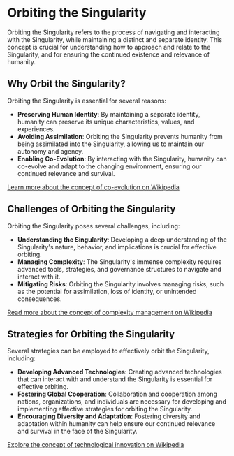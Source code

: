 # Orbiting the Singularity

Orbiting the Singularity refers to the process of navigating and interacting with the Singularity, while maintaining a distinct and separate identity. This concept is crucial for understanding how to approach and relate to the Singularity, and for ensuring the continued existence and relevance of humanity.

## Why Orbit the Singularity?

Orbiting the Singularity is essential for several reasons:

* **Preserving Human Identity**: By maintaining a separate identity, humanity can preserve its unique characteristics, values, and experiences.
* **Avoiding Assimilation**: Orbiting the Singularity prevents humanity from being assimilated into the Singularity, allowing us to maintain our autonomy and agency.
* **Enabling Co-Evolution**: By interacting with the Singularity, humanity can co-evolve and adapt to the changing environment, ensuring our continued relevance and survival.

[Learn more about the concept of co-evolution on Wikipedia](https://en.wikipedia.org/wiki/Co-evolution)

## Challenges of Orbiting the Singularity

Orbiting the Singularity poses several challenges, including:

* **Understanding the Singularity**: Developing a deep understanding of the Singularity's nature, behavior, and implications is crucial for effective orbiting.
* **Managing Complexity**: The Singularity's immense complexity requires advanced tools, strategies, and governance structures to navigate and interact with it.
* **Mitigating Risks**: Orbiting the Singularity involves managing risks, such as the potential for assimilation, loss of identity, or unintended consequences.

[Read more about the concept of complexity management on Wikipedia](https://en.wikipedia.org/wiki/Complexity_management)

## Strategies for Orbiting the Singularity

Several strategies can be employed to effectively orbit the Singularity, including:

* **Developing Advanced Technologies**: Creating advanced technologies that can interact with and understand the Singularity is essential for effective orbiting.
* **Fostering Global Cooperation**: Collaboration and cooperation among nations, organizations, and individuals are necessary for developing and implementing effective strategies for orbiting the Singularity.
* **Encouraging Diversity and Adaptation**: Fostering diversity and adaptation within humanity can help ensure our continued relevance and survival in the face of the Singularity.

[Explore the concept of technological innovation on Wikipedia](https://en.wikipedia.org/wiki/Technological_innovation)